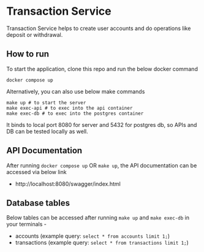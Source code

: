 # Transaction Service

Transaction Service helps to create user accounts and do operations like deposit or withdrawal.

## How to run

To start the application, clone this repo and run the below docker command
```shell
docker compose up
```
Alternatively, you can also use below make commands
```shell
make up # to start the server
make exec-api # to exec into the api container
make exec-db # to exec into the postgres container
```

It binds to local port 8080 for server and 5432 for postgres db, so APIs and DB  can be tested locally as well.

## API Documentation
 After running `docker compose up` OR `make up`, the API documentation can be accessed via below link
- http://localhost:8080/swagger/index.html

## Database tables
Below tables can be accessed after running `make up` and `make exec-db` in your terminals - 
- accounts (example query: `select * from accounts limit 1;`)
- transactions (example query: `select * from transactions limit 1;`)


